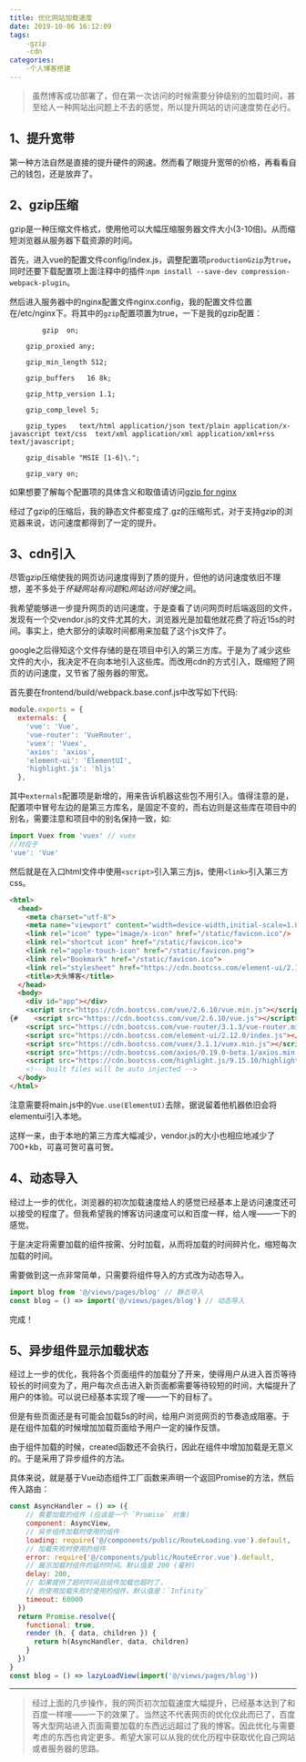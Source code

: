 ```yaml
---
title: 优化网站加载速度
date: 2019-10-06 16:12:09
tags: 
    -gzip
    -cdn
categories: 
    -个人博客搭建
---
```

> 虽然博客成功部署了，但在第一次访问的时候需要分钟级别的加载时间，甚至给人一种网站出问题上不去的感觉，所以提升网站的访问速度势在必行。

## 1、提升宽带

第一种方法自然是直接的提升硬件的网速。然而看了眼提升宽带的价格，再看看自己的钱包，还是放弃了。

## 2、gzip压缩

gzip是一种压缩文件格式，使用他可以大幅压缩服务器文件大小(3-10倍)。从而缩短浏览器从服务器下载资源的时间。

首先，进入vue的配置文件config/index.js，调整配置项`productionGzip`为`true`，同时还要下载配置项上面注释中的插件:`npm install --save-dev compression-webpack-plugin`。

然后进入服务器中的nginx配置文件nginx.config，我的配置文件位置在/etc/nginx下。将其中的`gzip`配置项置为true，一下是我的gzip配置：

```
		gzip  on;

    gzip_proxied any;

    gzip_min_length 512;

    gzip_buffers   16 8k;

    gzip_http_version 1.1;

    gzip_comp_level 5;

    gzip_types   text/html application/json text/plain application/x-javascript text/css  text/xml application/xml application/xml+rss text/javascript;

    gzip_disable "MSIE [1-6]\.";

    gzip_vary on;

```

如果想要了解每个配置项的具体含义和取值请访问[gzip for nginx](http://nginx.org/en/docs/http/ngx_http_gzip_module.html)

经过了gzip的压缩后，我的静态文件都变成了.gz的压缩形式，对于支持gzip的浏览器来说，访问速度都得到了一定的提升。

## 3、cdn引入

尽管gzip压缩使我的网页访问速度得到了质的提升，但他的访问速度依旧不理想，差不多处于*怀疑网站有问题*和*网站访问好慢*之间。

我希望能够进一步提升网页的访问速度，于是查看了访问网页时后端返回的文件，发现有一个交vendor.js的文件尤其的大，浏览器光是加载他就花费了将近15s的时间。事实上，绝大部分的读取时间都用来加载了这个js文件了。

google之后得知这个文件存储的是在项目中引入的第三方库。于是为了减少这些文件的大小，我决定不在向本地引入这些库。而改用cdn的方式引入，既缩短了网页的访问速度，又节省了服务器的带宽。

首先要在frontend/build/webpack.base.conf.js中改写如下代码:

```js
module.exports = {
  externals: {
    'vue': 'Vue',
    'vue-router': 'VueRouter',
    'vuex': 'Vuex',
    'axios': 'axios',
    'element-ui': 'ElementUI',
    'highlight.js': 'hljs'
  },
```

其中`externals`配置项是新增的，用来告诉机器这些包不用引入。值得注意的是，配置项中冒号左边的是第三方库名，是固定不变的，而右边则是这些库在项目中的别名，需要注意和项目中的别名保持一致，如:

```js
import Vuex from 'vuex' // vuex
//对应于
'vue': 'Vue'
```

然后就是在入口html文件中使用`<script>`引入第三方js，使用`<link>`引入第三方css。

```html
<html>
  <head>
    <meta charset="utf-8">
    <meta name="viewport" content="width=device-width,initial-scale=1.0">
    <link rel="icon" type="image/x-icon" href="/static/favicon.ico"/>
    <link rel="shortcut icon" href="/static/favicon.ico">
    <link rel="apple-touch-icon" href="/static/favicon.png">
    <link rel="Bookmark" href="/static/favicon.ico">
    <link rel="stylesheet" href="https://cdn.bootcss.com/element-ui/2.12.0/theme-chalk/index.css">
    <title>大头博客</title>
  </head>
  <body>
    <div id="app"></div>
    <script src="https://cdn.bootcss.com/vue/2.6.10/vue.min.js"></script>
{#    <script src="https://cdn.bootcss.com/vue/2.6.10/vue.js"></script>#}
    <script src="https://cdn.bootcss.com/vue-router/3.1.3/vue-router.min.js"></script>
    <script src="https://cdn.bootcss.com/element-ui/2.12.0/index.js"></script>
    <script src="https://cdn.bootcss.com/vuex/3.1.1/vuex.min.js"></script>
    <script src="https://cdn.bootcss.com/axios/0.19.0-beta.1/axios.min.js"></script>
    <script src="https://cdn.bootcss.com/highlight.js/9.15.10/highlight.min.js"></script>
    <!-- built files will be auto injected -->
  </body>
</html>
```

注意需要将main.js中的`Vue.use(ElementUI)`去除，据说留着他机器依旧会将elementui引入本地。

这样一来，由于本地的第三方库大幅减少，vendor.js的大小也相应地减少了700+kb，可喜可贺可喜可贺。

## 4、动态导入

经过上一步的优化，浏览器的初次加载速度给人的感觉已经基本上是访问速度还可以接受的程度了。但我希望我的博客访问速度可以和百度一样，给人嗖——一下的感觉。

于是决定将需要加载的组件按需、分时加载，从而将加载的时间碎片化，缩短每次加载的时间。

需要做到这一点非常简单，只需要将组件导入的方式改为动态导入。

```js
import blog from '@/views/pages/blog' // 静态导入
const blog = () => import('@/views/pages/blog') // 动态导入
```

完成！

## 5、异步组件显示加载状态

经过上一步的优化，我将各个页面组件的加载分了开来，使得用户从进入首页等待较长的时间变为了，用户每次点击进入新页面都需要等待较短的时间，大幅提升了用户的体验。可以说已经基本实现了嗖——一下的目标了。

但是有些页面还是有可能会加载5s的时间，给用户浏览网页的节奏造成阻塞。于是在组件加载的时候增加加载页面给予用户一定的操作反馈。

由于组件加载的时候，created函数还不会执行，因此在组件中增加加载是无意义的。于是采用了异步组件的方法。

具体来说，就是基于Vue动态组件工厂函数来声明一个返回Promise的方法，然后传入路由：

```js
const AsyncHandler = () => ({
    // 需要加载的组件 (应该是一个 `Promise` 对象)
    component: AsyncView,
    // 异步组件加载时使用的组件
    loading: require('@/components/public/RouteLoading.vue').default,
    // 加载失败时使用的组件
    error: require('@/components/public/RouteError.vue').default,
    // 展示加载时组件的延时时间。默认值是 200 (毫秒)
    delay: 200,
    // 如果提供了超时时间且组件加载也超时了，
    // 则使用加载失败时使用的组件。默认值是：`Infinity`
    timeout: 60000
  })
  return Promise.resolve({
    functional: true,
    render (h, { data, children }) {
      return h(AsyncHandler, data, children)
    }
  })
}
const blog = () => lazyLoadView(import('@/views/pages/blog'))
```

---

> 经过上面的几步操作，我的网页初次加载速度大幅提升，已经基本达到了和百度一样嗖——一下的效果了。当然这不代表网页的优化仅此而已了，百度等大型网站进入页面需要加载的东西远远超过了我的博客。因此优化与需要考虑的东西也肯定更多。希望大家可以从我的优化历程中获取优化自己网站或者服务器的思路。